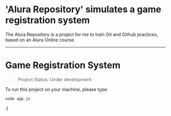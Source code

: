 <h1>'Alura Repository' simulates a game registration system</h1>
The Alura Repository is a project for me to train Git and Github practices, based on an Alura Online course.
<hr>

# Game Registration System

> Project Status: Under development

To run this project on your machine, please type:

```
node app.js
```

:)